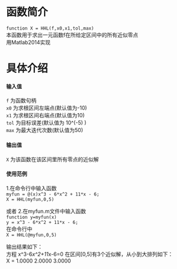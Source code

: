 # 函数简介
`function X = HHL(f,x0,x1,tol,max) `  
本函数用于求出一元函数f在所给定区间中的所有近似零点  
用Matlab2014实现

# 具体介绍
  
#### 输入值
`f` 为函数句柄   
`x0` 为求根区间左端点(默认值为-10)  
`x1` 为求根区间右端点(默认值为10)  
`tol` 为目标误差(默认值为 10^(-5) )  
`max` 为最大迭代次数(默认值为50)  
  
#### 输出值
`X` 为该函数在该区间里所有零点的近似解  
  
#### 使用范例
1.在命令行中输入函数  
`myfun = @(x)x^3 - 6*x^2 + 11*x - 6;`  
`X = HHL(myfun,0,5)`  

或者
2.在myfun.m文件中输入函数  
`function y=myfun(x)`  
`y = x^3 - 6*x^2 + 11*x - 6;`  
在命令行中     
`X = HHL(@myfun,0,5)`  

输出结果如下：  
方程 x^3-6*x^2+11*x-6=0 在区间\[0,5\]有3个近似解，从小到大排列如下：  
X = 1.0000    2.0000    3.0000
